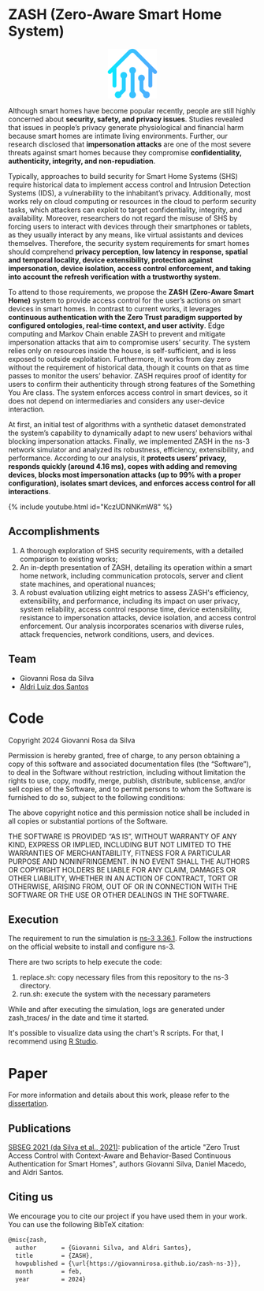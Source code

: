<head>
    <link rel="shortcut icon" type="image/png" href="./assets/zash.png">
</head>

# ZASH (Zero-Aware Smart Home System)

<p align="center">
  <img width="100" height="100" src="./assets/zash.png">
</p>

Although smart homes have become popular recently, people are still highly concerned about **security, safety, and privacy issues**. Studies revealed that issues in people’s privacy generate physiological and financial harm because smart homes are intimate living environments. Further, our research disclosed that **impersonation attacks** are one of the most severe threats against smart homes because they compromise **confidentiality, authenticity, integrity, and non-repudiation**. 

Typically, approaches to build security for Smart Home Systems (SHS) require historical data to implement access control and Intrusion Detection Systems (IDS), a vulnerability to the inhabitant’s privacy. Additionally, most works rely on cloud computing or resources in the cloud to perform security tasks, which attackers can exploit to target confidentiality, integrity, and availability. Moreover, researchers do not regard the misuse of SHS by forcing users to interact with devices through their smartphones or tablets, as they usually interact by any means, like virtual assistants and devices themselves. Therefore, the security system requirements for smart homes should comprehend **privacy perception, low latency in response, spatial and temporal locality, device extensibility, protection against impersonation, device isolation, access control enforcement, and taking into account the refresh verification with a trustworthy system**. 

To attend to those requirements, we propose the **ZASH (Zero-Aware Smart Home)** system to provide access control for the user’s actions on smart devices in smart homes. In contrast to current works, it leverages **continuous authentication with the Zero Trust paradigm supported by configured ontologies, real-time context, and user activity**. Edge computing and Markov Chain enable ZASH to prevent and mitigate impersonation attacks that aim to compromise users’ security. The system relies only on resources inside the house, is self-sufficient, and is less exposed to outside exploitation. Furthermore, it works from day zero without the requirement of historical data, though it counts on that as time passes to monitor the users’ behavior. ZASH requires proof of identity for users to confirm their authenticity through strong features of the Something You Are class. The system enforces access control in smart devices, so it does not depend on intermediaries and considers any user-device interaction. 

At first, an initial test of algorithms with a synthetic dataset demonstrated the system’s capability to dynamically adapt to new users’ behaviors withal blocking impersonation attacks. Finally, we implemented ZASH in the ns-3 network simulator and analyzed its robustness, efficiency, extensibility, and performance. According to our analysis, it **protects users’ privacy, responds quickly (around 4.16 ms), copes with adding and removing devices, blocks most impersonation attacks (up to 99% with a proper configuration), isolates smart devices, and enforces access control for all interactions**.

{% include youtube.html id="KczUDNNKmW8" %}

## Accomplishments

1. A thorough exploration of SHS security requirements, with a detailed comparison to existing works; 
2. An in-depth presentation of ZASH, detailing its operation within a smart home network, including communication protocols, server and client state machines, and operational nuances;
3. A robust evaluation utilizing eight metrics to assess ZASH's efficiency, extensibility, and performance, including its impact on user privacy, system reliability, access control response time, device extensibility, resistance to impersonation attacks, device isolation, and access control enforcement. Our analysis incorporates scenarios with diverse rules, attack frequencies, network conditions, users, and devices.


## Team

- Giovanni Rosa da Silva
-  [Aldri Luiz dos Santos](https://homepages.dcc.ufmg.br/~aldri/)

# Code

Copyright 2024 Giovanni Rosa da Silva

Permission is hereby granted, free of charge, to any person obtaining a copy of this software and associated documentation files (the “Software”), to deal in the Software without restriction, including without limitation the rights to use, copy, modify, merge, publish, distribute, sublicense, and/or sell copies of the Software, and to permit persons to whom the Software is furnished to do so, subject to the following conditions:

The above copyright notice and this permission notice shall be included in all copies or substantial portions of the Software.

THE SOFTWARE IS PROVIDED “AS IS”, WITHOUT WARRANTY OF ANY KIND, EXPRESS OR IMPLIED, INCLUDING BUT NOT LIMITED TO THE WARRANTIES OF MERCHANTABILITY, FITNESS FOR A PARTICULAR PURPOSE AND NONINFRINGEMENT. IN NO EVENT SHALL THE AUTHORS OR COPYRIGHT HOLDERS BE LIABLE FOR ANY CLAIM, DAMAGES OR OTHER LIABILITY, WHETHER IN AN ACTION OF CONTRACT, TORT OR OTHERWISE, ARISING FROM, OUT OF OR IN CONNECTION WITH THE SOFTWARE OR THE USE OR OTHER DEALINGS IN THE SOFTWARE.

## Execution

The requirement to run the simulation is [ns-3 3.36.1](https://www.nsnam.org/releases/ns-3-36/). Follow the instructions on the official website to install and configure ns-3.

There are two scripts to help execute the code:
1. replace.sh: copy necessary files from this repository to the ns-3 directory.
2. run.sh: execute the system with the necessary parameters

While and after executing the simulation, logs are generated under zash_traces/ in the date and time it started.

It's possible to visualize data using the chart's R scripts. For that, I recommend using [R Studio](https://posit.co/download/rstudio-desktop/).

# Paper

For more information and details about this work, please refer to the [dissertation](./assets/dissertation.pdf).

## Publications

[SBSEG 2021 (da Silva et al., 2021)](https://sol.sbc.org.br/index.php/sbseg/article/view/17305): publication of the article "Zero Trust Access Control with Context-Aware and Behavior-Based Continuous Authentication for Smart Homes", authors Giovanni Silva, Daniel Macedo, and Aldri Santos.

## Citing us

We encourage you to cite our project if you have used them in your work. You can use the following BibTeX citation:

```
@misc{zash,
  author       = {Giovanni Silva, and Aldri Santos},
  title        = {ZASH},
  howpublished = {\url{https://giovannirosa.github.io/zash-ns-3}},
  month        = feb,
  year         = 2024}
```
